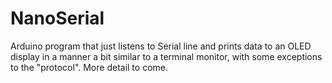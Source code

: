 # NanoSerial
Arduino program that just listens to Serial line and prints data to an OLED display in a manner a bit similar to a terminal monitor, with some exceptions to the "protocol". More detail to come.

